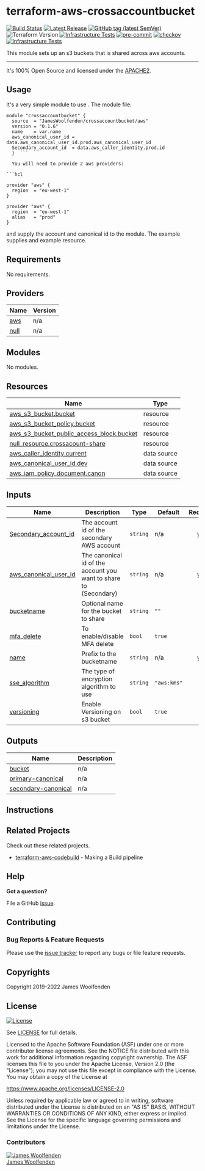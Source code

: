 # terraform-aws-crossaccountbucket

[![Build Status](https://github.com/JamesWoolfenden/terraform-aws-crossaccountbucket/workflows/Verify%20and%20Bump/badge.svg?branch=master)](https://github.com/JamesWoolfenden/terraform-aws-crossaccountbucket)
[![Latest Release](https://img.shields.io/github/release/JamesWoolfenden/terraform-aws-crossaccountbucket.svg)](https://github.com/JamesWoolfenden/terraform-aws-crossaccountbucket/releases/latest)
[![GitHub tag (latest SemVer)](https://img.shields.io/github/tag/JamesWoolfenden/terraform-aws-crossaccountbucket.svg?label=latest)](https://github.com/JamesWoolfenden/terraform-aws-crossaccountbucket/releases/latest)
![Terraform Version](https://img.shields.io/badge/tf-%3E%3D0.14.0-blue.svg)
[![Infrastructure Tests](https://www.bridgecrew.cloud/badges/github/JamesWoolfenden/terraform-aws-crossaccountbucket/cis_aws)](https://www.bridgecrew.cloud/link/badge?vcs=github&fullRepo=JamesWoolfenden%2Fterraform-aws-crossaccountbucket&benchmark=CIS+AWS+V1.2)
[![pre-commit](https://img.shields.io/badge/pre--commit-enabled-brightgreen?logo=pre-commit&logoColor=white)](https://github.com/pre-commit/pre-commit)
[![checkov](https://img.shields.io/badge/checkov-verified-brightgreen)](https://www.checkov.io/)
[![Infrastructure Tests](https://www.bridgecrew.cloud/badges/github/jameswoolfenden/terraform-aws-crossaccountbucket/general)](https://www.bridgecrew.cloud/link/badge?vcs=github&fullRepo=JamesWoolfenden%2Fterraform-aws-crossaccountbucket&benchmark=INFRASTRUCTURE+SECURITY)

This module sets up an s3 buckets that is shared across aws accounts.

---

It's 100% Open Source and licensed under the [APACHE2](LICENSE).

## Usage

It's a very simple module to use .
The module file:

````make
module "crossaccountbucket" {
  source  = "JamesWoolfenden/crossaccountbucket/aws"
  version = "0.1.6"
  name    = var.name
  aws_canonical_user_id = data.aws_canonical_user_id.prod.aws_canonical_user_id
  Secondary_account_id  = data.aws_caller_identity.prod.id
  }  ```

  You will need to provide 2 aws providers:

```hcl

provider "aws" {
  region  = "eu-west-1"
}

provider "aws" {
  region  = "eu-west-1"
  alias   = "prod"
}

````

and supply the account and canonical id to the module. The example supplies and example resource.

<!-- BEGINNING OF PRE-COMMIT-TERRAFORM DOCS HOOK -->
## Requirements

No requirements.

## Providers

| Name | Version |
|------|---------|
| <a name="provider_aws"></a> [aws](#provider\_aws) | n/a |
| <a name="provider_null"></a> [null](#provider\_null) | n/a |

## Modules

No modules.

## Resources

| Name | Type |
|------|------|
| [aws_s3_bucket.bucket](https://registry.terraform.io/providers/hashicorp/aws/latest/docs/resources/s3_bucket) | resource |
| [aws_s3_bucket_policy.bucket](https://registry.terraform.io/providers/hashicorp/aws/latest/docs/resources/s3_bucket_policy) | resource |
| [aws_s3_bucket_public_access_block.bucket](https://registry.terraform.io/providers/hashicorp/aws/latest/docs/resources/s3_bucket_public_access_block) | resource |
| [null_resource.crossacount-share](https://registry.terraform.io/providers/hashicorp/null/latest/docs/resources/resource) | resource |
| [aws_caller_identity.current](https://registry.terraform.io/providers/hashicorp/aws/latest/docs/data-sources/caller_identity) | data source |
| [aws_canonical_user_id.dev](https://registry.terraform.io/providers/hashicorp/aws/latest/docs/data-sources/canonical_user_id) | data source |
| [aws_iam_policy_document.canon](https://registry.terraform.io/providers/hashicorp/aws/latest/docs/data-sources/iam_policy_document) | data source |

## Inputs

| Name | Description | Type | Default | Required |
|------|-------------|------|---------|:--------:|
| <a name="input_Secondary_account_id"></a> [Secondary\_account\_id](#input\_Secondary\_account\_id) | The account id of the secondary AWS account | `string` | n/a | yes |
| <a name="input_aws_canonical_user_id"></a> [aws\_canonical\_user\_id](#input\_aws\_canonical\_user\_id) | The canonical id of the account you want to share to (Secondary) | `string` | n/a | yes |
| <a name="input_bucketname"></a> [bucketname](#input\_bucketname) | Optional name for the bucket to share | `string` | `""` | no |
| <a name="input_mfa_delete"></a> [mfa\_delete](#input\_mfa\_delete) | To enable/disable MFA delete | `bool` | `true` | no |
| <a name="input_name"></a> [name](#input\_name) | Prefix to the bucketname | `string` | n/a | yes |
| <a name="input_sse_algorithm"></a> [sse\_algorithm](#input\_sse\_algorithm) | The type of encryption algorithm to use | `string` | `"aws:kms"` | no |
| <a name="input_versioning"></a> [versioning](#input\_versioning) | Enable Versioning on s3 bucket | `bool` | `true` | no |

## Outputs

| Name | Description |
|------|-------------|
| <a name="output_bucket"></a> [bucket](#output\_bucket) | n/a |
| <a name="output_primary-canonical"></a> [primary-canonical](#output\_primary-canonical) | n/a |
| <a name="output_secondary-canonical"></a> [secondary-canonical](#output\_secondary-canonical) | n/a |
<!-- END OF PRE-COMMIT-TERRAFORM DOCS HOOK -->

## Instructions

## Related Projects

Check out these related projects.

- [terraform-aws-codebuild](https://github.com/jameswoolfenden/terraform-aws-codebuild) - Making a Build pipeline

## Help

**Got a question?**

File a GitHub [issue](https://github.com/jameswoolfenden/terraform-aws-crossaccountbucket/issues).

## Contributing

### Bug Reports & Feature Requests

Please use the [issue tracker](https://github.com/jameswoolfenden/terraform-aws-crossaccountbucket/issues) to report any bugs or file feature requests.

## Copyrights

Copyright 2019-2022 James Woolfenden

## License

[![License](https://img.shields.io/badge/License-Apache%202.0-blue.svg)](https://opensource.org/licenses/Apache-2.0)

See [LICENSE](LICENSE) for full details.

Licensed to the Apache Software Foundation (ASF) under one
or more contributor license agreements. See the NOTICE file
distributed with this work for additional information
regarding copyright ownership. The ASF licenses this file
to you under the Apache License, Version 2.0 (the
"License"); you may not use this file except in compliance
with the License. You may obtain a copy of the License at

<https://www.apache.org/licenses/LICENSE-2.0>

Unless required by applicable law or agreed to in writing,
software distributed under the License is distributed on an
"AS IS" BASIS, WITHOUT WARRANTIES OR CONDITIONS OF ANY
KIND, either express or implied. See the License for the
specific language governing permissions and limitations
under the License.

### Contributors

[![James Woolfenden][jameswoolfenden_avatar]][jameswoolfenden_homepage]<br/>[James Woolfenden][jameswoolfenden_homepage]

[jameswoolfenden_homepage]: https://github.com/jameswoolfenden
[jameswoolfenden_avatar]: https://github.com/jameswoolfenden.png?size=150
[github]: https://github.com/jameswoolfenden
[linkedin]: https://www.linkedin.com/in/jameswoolfenden/
[twitter]: https://twitter.com/JimWoolfenden
[share_twitter]: https://twitter.com/intent/tweet/?text=terraform-aws-crossaccountbucket&url=https://github.com/jameswoolfenden/terraform-aws-crossaccountbucket
[share_linkedin]: https://www.linkedin.com/shareArticle?mini=true&title=terraform-aws-crossaccountbucket&url=https://github.com/jameswoolfenden/terraform-aws-crossaccountbucket
[share_reddit]: https://reddit.com/submit/?url=https://github.com/jameswoolfenden/terraform-aws-crossaccountbucket
[share_facebook]: https://facebook.com/sharer/sharer.php?u=https://github.com/jameswoolfenden/terraform-aws-crossaccountbucket
[share_email]: mailto:?subject=terraform-aws-crossaccountbucket&body=https://github.com/jameswoolfenden/terraform-aws-crossaccountbucket
